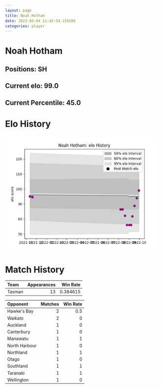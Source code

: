 ```yaml
---  
layout: page  
title: Noah Hotham  
date: 2023-03-04 11:42:54.159186  
categories: player  
---
```

# Noah Hotham

## Positions: SH

## Current elo: 99.0

## Current Percentile: 45.0

# Elo History


![elo history](history_NoahHotham.png)
# Match History


| Team   |   Appearances |   Win Rate |
|:-------|--------------:|-----------:|
| Tasman |            13 |   0.384615 |

| Opponent      |   Matches |   Win Rate |
|:--------------|----------:|-----------:|
| Hawke's Bay   |         2 |        0.5 |
| Waikato       |         2 |        0   |
| Auckland      |         1 |        0   |
| Canterbury    |         1 |        0   |
| Manawatu      |         1 |        1   |
| North Harbour |         1 |        0   |
| Northland     |         1 |        1   |
| Otago         |         1 |        0   |
| Southland     |         1 |        1   |
| Taranaki      |         1 |        1   |
| Wellington    |         1 |        0   |